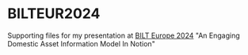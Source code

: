 # BILTEUR2024
Supporting files for my presentation at [BILT Europe 2024](https://www.dbei.org/event-partner/bilt-europe-2024/) "An Engaging Domestic Asset Information Model In Notion"


